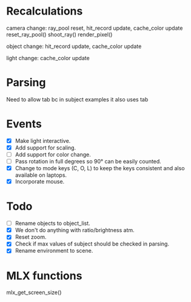 # Recalculations
camera change:
	ray_pool reset,	hit_record update,	cache_color update
	reset_ray_pool()	shoot_ray()		render_pixel()

object change:
					hit_record update,	cache_color update

light change:
										cache_color update

# Parsing
Need to allow tab bc in subject examples it also uses tab

# Events
- [X] Make light interactive.
- [X] Add support for scaling.
- [ ] Add support for color change.
- [ ] Pass rotation in full degrees so 90° can be easily counted.
- [X] Change to mode keys (C, O, L) to keep the keys consistent and also available on laptops.
- [X] Incorporate mouse.

# Todo
- [ ] Rename objects to object_list.
- [X] We don't do anything with ratio/brightness atm.
- [X] Reset zoom.
- [X] Check if max values of subject should be checked in parsing.
- [X] Rename environment to scene.

# MLX functions
mlx_get_screen_size()
